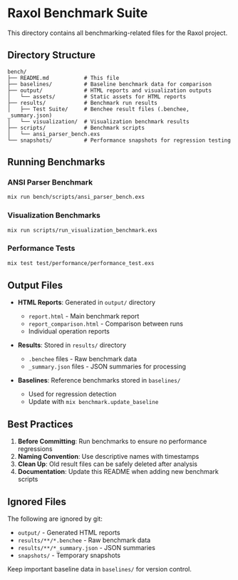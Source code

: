 # Raxol Benchmark Suite

This directory contains all benchmarking-related files for the Raxol project.

## Directory Structure

```
bench/
├── README.md           # This file
├── baselines/          # Baseline benchmark data for comparison
├── output/             # HTML reports and visualization outputs
│   └── assets/         # Static assets for HTML reports
├── results/            # Benchmark run results
│   ├── Test Suite/     # Benchee result files (.benchee, _summary.json)
│   └── visualization/  # Visualization benchmark results
├── scripts/            # Benchmark scripts
│   └── ansi_parser_bench.exs
└── snapshots/          # Performance snapshots for regression testing
```

## Running Benchmarks

### ANSI Parser Benchmark
```bash
mix run bench/scripts/ansi_parser_bench.exs
```

### Visualization Benchmarks
```bash
mix run scripts/run_visualization_benchmark.exs
```

### Performance Tests
```bash
mix test test/performance/performance_test.exs
```

## Output Files

- **HTML Reports**: Generated in `output/` directory
  - `report.html` - Main benchmark report
  - `report_comparison.html` - Comparison between runs
  - Individual operation reports

- **Results**: Stored in `results/` directory
  - `.benchee` files - Raw benchmark data
  - `_summary.json` files - JSON summaries for processing

- **Baselines**: Reference benchmarks stored in `baselines/`
  - Used for regression detection
  - Update with `mix benchmark.update_baseline`

## Best Practices

1. **Before Committing**: Run benchmarks to ensure no performance regressions
2. **Naming Convention**: Use descriptive names with timestamps
3. **Clean Up**: Old result files can be safely deleted after analysis
4. **Documentation**: Update this README when adding new benchmark scripts

## Ignored Files

The following are ignored by git:
- `output/` - Generated HTML reports
- `results/**/*.benchee` - Raw benchmark data
- `results/**/*_summary.json` - JSON summaries
- `snapshots/` - Temporary snapshots

Keep important baseline data in `baselines/` for version control.